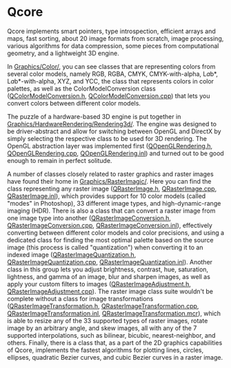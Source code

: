 # Qcore

Qcore implements smart pointers, type introspection, efficient arrays and maps, fast sorting, about 20 image formats from scratch, image processing, various algorithms for data compression, some pieces from computational geometry, and a lightweight 3D engine.

In [Graphics/Color/](Qcore/Graphics/Color), you can see classes that are representing colors from several color models, namely RGB, RGBA, CMYK, CMYK-with-alpha, L*a*b*, L*a*b*-with-alpha, XYZ, and YCC, the class that represents colors in color palettes, as well as the ColorModelConversion class ([QColorModelConversion.h](Qcore/Graphics/Color/QColorModelConversion.h), [QColorModelConversion.cpp](Qcore/Graphics/Color/QColorModelConversion.cpp)) that lets you convert colors between different color models.

The puzzle of a hardware-based 3D engine is put together in [Graphics/HardwareRendering/Rendering3d/](Qcore/Graphics/HardwareRendering/Rendering3d). The engine was designed to be driver-abstract and allow for switching between OpenGL and DirectX by simply selecting the respective class to be used for 3D rendering. The OpenGL abstraction layer was implemented first ([QOpenGLRendering.h](Qcore/Graphics/HardwareRendering/Rendering3d/OpenGL/QOpenGLRendering.h), [QOpenGLRendering.cpp](Qcore/Graphics/HardwareRendering/Rendering3d/OpenGL/QOpenGLRendering.cpp), [QOpenGLRendering.inl](Qcore/Graphics/HardwareRendering/Rendering3d/OpenGL/QOpenGLRendering.inl)) and turned out to be good enough to remain in perfect solitude.

A number of classes closely related to raster graphics and raster images have found their home in [Graphics/RasterImagic/](Qcore/Graphics/RasterImagic). Here you can find the class representing any raster image ([QRasterImage.h](Qcore/Graphics/RasterImagic/QRasterImage.h), [QRasterImage.cpp](Qcore/Graphics/RasterImagic/QRasterImage.cpp), [QRasterImage.inl](Qcore/Graphics/RasterImagic/QRasterImage.inl)), which provides support for 10 color models (called "modes" in Photoshop), 33 different image types, and high-dynamic-range imaging (HDR). There is also a class that can convert a raster image from one image type into another ([QRasterImageConversion.h](Qcore/Graphics/RasterImagic/QRasterImageConversion.h), [QRasterImageConversion.cpp](Qcore/Graphics/RasterImagic/QRasterImageConversion.cpp), [QRasterImageConversion.inl](Qcore/Graphics/RasterImagic/QRasterImageConversion.inl)), effectively converting between different color models and color precisions, and using a dedicated class for finding the most optimal palette based on the source image (this process is called "quantization") when converting it to an indexed image ([QRasterImageQuantization.h](Qcore/Graphics/RasterImagic/QRasterImageQuantization.h), [QRasterImageQuantization.cpp](Qcore/Graphics/RasterImagic/QRasterImageQuantization.cpp), [QRasterImageQuantization.inl](Qcore/Graphics/RasterImagic/QRasterImageQuantization.inl)). Another class in this group lets you adjust brightness, contrast, hue, saturation, lightness, and gamma of an image, blur and sharpen images, as well as apply your custom filters to images ([QRasterImageAdjustment.h](Qcore/Graphics/RasterImagic/QRasterImageAdjustment.h), [QRasterImageAdjustment.cpp](Qcore/Graphics/RasterImagic/QRasterImageAdjustment.cpp)). The raster image class suite wouldn't be complete without a class for image transformations ([QRasterImageTransformation.h](Qcore/Graphics/RasterImagic/QRasterImageTransformation.h), [QRasterImageTransformation.cpp](Qcore/Graphics/RasterImagic/QRasterImageTransformation.cpp), [QRasterImageTransformation.inl](Qcore/Graphics/RasterImagic/QRasterImageTransformation.inl), [QRasterImageTransformation.mcr](Qcore/Graphics/RasterImagic/QRasterImageTransformation.mcr)), which is able to resize any of the 33 supported types of raster images, rotate image by an arbitrary angle, and skew images, all with any of the 7 supported interpolations, such as bilinear, bicubic, nearest-neighbor, and others. Finally, there is a class that, as a part of the 2D graphics capabilities of Qcore, implements the fastest algorithms for plotting lines, circles, ellipses, quadratic Bezier curves, and cubic Bezier curves in a raster image.


